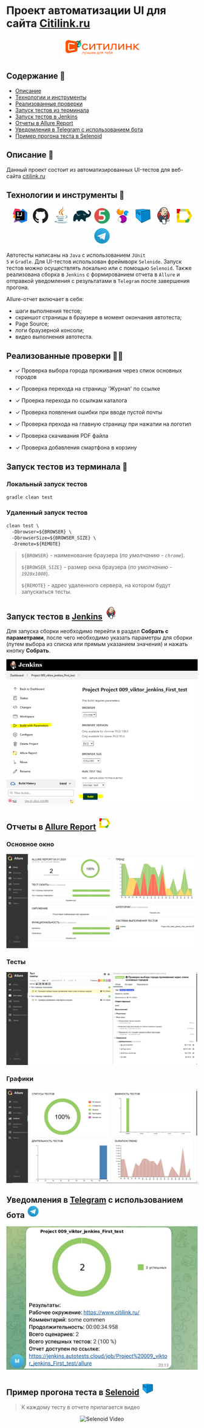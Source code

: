 <h1 >Проект автоматизации UI для сайта <a href="https://www.citilink.ru">Citilink.ru</a></h1>
<p align="center">
<img  src="images/screenshots/img.png">
</p>

## Содержание :receipt:

* <a href="#description">Описание</a>
* <a href="#tools">Технологии и инструменты</a>
* <a href="#cases">Реализованные проверки</a>
* <a href="#console">Запуск тестов из терминала</a>
* <a href="#jenkins">Запуск тестов в Jenkins</a>
* <a href="#allure">Отчеты в Allure Report</a>
* <a href="#telegram">Уведомления в Telegram с использованием бота</a>
* <a href="#selenoid">Пример прогона теста в Selenoid</a>

<a id="description"></a>
## Описание :speech_balloon:

Данный проект состоит из автоматизированных UI-тестов для веб-сайта [citilink.ru](https://www.citilink.ru/)

<a id="tools"></a>
## Технологии и инструменты 🧰

<div align="center">
<a href="https://www.jetbrains.com/idea/"><img alt="InteliJ IDEA" height="50" src="images/logo/Idea.svg" width="50"/></a>
<a href="https://github.com/"><img alt="GitHub" height="50" src="images/logo/GitHub.svg" width="50"/></a>  
<a href="https://www.java.com/"><img alt="Java" height="50" src="images/logo/Java.svg" width="50"/></a>
<a href="https://gradle.org/"><img alt="Gradle" height="50" src="images/logo/Gradle.svg" width="50"/></a>  
<a href="https://junit.org/junit5/"><img alt="JUnit 5" height="50" src="images/logo/Junit5.svg" width="50"/></a>
<a href="https://selenide.org/"><img alt="Selenide" height="50" src="images/logo/Selenide.svg" width="50"/></a>
<a href="https://aerokube.com/selenoid/"><img alt="Selenoid" height="50" src="images/logo/Selenoid.svg" width="50"/></a>
<a href="https://www.jenkins.io/"><img alt="Jenkins" height="50" src="images/logo/Jenkins.svg" width="50"/></a>
<a href="https://github.com/allure-framework/"><img alt="Allure Report" height="50" src="images/logo/Allure.svg" width="50"/></a>
<a href="https://telegram.org/"><img alt="Telegram" height="50" src="images/logo/Telegram.svg" width="50"/></a>
</div>


Автотесты написаны на <code>Java</code> с использованием <code>JUnit 5</code> и <code>Gradle</code>.
Для UI-тестов использован фреймворк <code>Selenide</code>.
Запуск тестов можно осуществлять локально или с помощью <code>Selenoid</code>.
Также реализована сборка в <code>Jenkins</code> с формированием отчета в <code>Allure</code> и отправкой уведомления с результатами в <code>Telegram</code> после завершения прогона.

Allure-отчет включает в себя:

* шаги выполнения тестов;
* скриншот страницы в браузере в момент окончания автотеста;
* Page Source;
* логи браузерной консоли;
* видео выполнения автотеста.

<a id="cases"></a>
## Реализованные проверки :male_detective:
- ✓ Проверка выбора города проживания через спиок основных городов

- ✓ Проверка перехода на страницу 'Журнал' по ссылке

- ✓ Проерка перехода по ссылкам каталога

- ✓ Проверка появления ошибки при вводе пустой почты

- ✓ Проверка прехода на главную страницу при нажатии на логотип

- ✓ Проверка скачивания PDF файла

- ✓ Проверка добавления смартфона в корзину

<a id="console"></a>
##  Запуск тестов из терминала :rocket:
### Локальный запуск тестов

```
gradle clean test 
```

### Удаленный запуск тестов

```
clean test \
  -Dbrowser=${BROWSER} \
  -DbrowserSize=${BROWSER_SIZE} \
  -Dremote=${REMOTE}
```

> `${BROWSER}` - наименование браузера (_по умолчанию - <code>chrome</code>_).
>
>
> `${BROWSER_SIZE}` - размер окна браузера (_по умолчанию - <code>1920x1080</code>_).
>
> `${REMOTE}` - адрес удаленного сервера, на котором будут запускаться тесты.

<a id="jenkins"></a>
## Запуск тестов в [Jenkins](https://jenkins.autotests.cloud/job/Project%20009_viktor_jenkins_First_test) <img src="images/logo/Jenkins.svg" width="35" height="35"/>
Для запуска сборки необходимо перейти в раздел **Собрать с параметрами**, после чего необходимо указать параметры для сборки (путем выбора из списка или прямым указанием значения) и нажать кнопку **Собрать**.

<p align="center">
<img  src="images/screenshots/img_1.png">
</p>

<a id="allure"></a>
## Отчеты в [Allure Report](https://jenkins.autotests.cloud/job/Project%20009_viktor_jenkins_First_test/allure) <img src="images/logo/Allure.svg" width="35" height="35"/>
### Основное окно

<p align="center">
<img src="images/screenshots/img_2.png">
</p>

### Тесты

<p align="center">
<img src="images/screenshots/img_3.png">
</p>

### Графики

<p align="center">
<img src="images/screenshots/img_4.png">
</p>

<a id="telegram"></a>
## Уведомления в [Telegram](https://web.telegram.org) с использованием бота <img src="images/logo/Telegram.svg" width="35" height="35"/>
<p align="center">
<img src="images/screenshots/img_5.png">
</p>

<a id="selenoid"></a>
## Пример прогона теста в [Selenoid](https://aerokube.com/selenoid/) <img src="images/logo/Selenoid.svg" width="35" height="35"/>

> К каждому тесту в отчете прилагается видео
<p align="center">
  <img title="Selenoid Video" src="images/video/selenoid.gif">
</p>